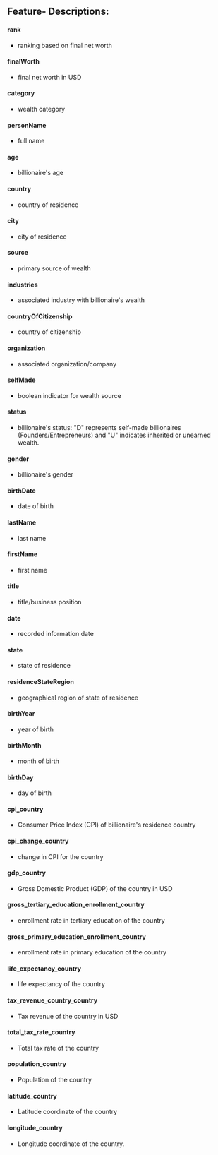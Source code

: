 ## Feature- Descriptions:
#### rank 
- ranking based on final net worth
#### finalWorth
- final net worth in USD
#### category
- wealth category
#### personName
- full name
#### age
- billionaire's age
#### country
- country of residence
#### city
- city of residence 
#### source
- primary source of wealth 
#### industries
- associated industry with billionaire's wealth
#### countryOfCitizenship
- country of citizenship 
#### organization
- associated organization/company 
#### selfMade
- boolean indicator for wealth source
#### status
- billionaire's status: "D" represents self-made billionaires (Founders/Entrepreneurs) and "U" indicates inherited or unearned wealth.
#### gender
- billionaire's gender
#### birthDate
- date of birth 
#### lastName
- last name 
#### firstName
- first name 
#### title
- title/business position 
#### date
- recorded information date
#### state
- state of residence
#### residenceStateRegion
- geographical region of state of residence
#### birthYear
- year of birth
#### birthMonth
- month of birth
#### birthDay
- day of birth
#### cpi_country
- Consumer Price Index (CPI) of billionaire's residence country
#### cpi_change_country
- change in CPI for the country
#### gdp_country
- Gross Domestic Product (GDP) of the country in USD
#### gross_tertiary_education_enrollment_country
- enrollment rate in tertiary education of the country
#### gross_primary_education_enrollment_country
- enrollment rate in primary education of the country
#### life_expectancy_country
- life expectancy of the country
#### tax_revenue_country_country
- Tax revenue of the country in USD
#### total_tax_rate_country
- Total tax rate of the country 
#### population_country
- Population of the country
#### latitude_country
- Latitude coordinate of the country
#### longitude_country 
- Longitude coordinate of the country.
